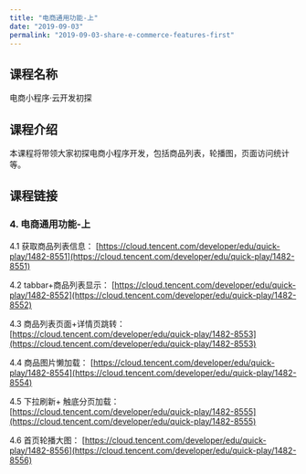 ```yaml
---
title: "电商通用功能-上"
date: "2019-09-03"
permalink: "2019-09-03-share-e-commerce-features-first"
---
```


## 课程名称

电商小程序·云开发初探

## 课程介绍

本课程将带领大家初探电商小程序开发，包括商品列表，轮播图，页面访问统计等。

## 课程链接

### 4. 电商通用功能-上

4.1 获取商品列表信息：
[https://cloud.tencent.com/developer/edu/quick-play/1482-8551](https://cloud.tencent.com/developer/edu/quick-play/1482-8551)

4.2 tabbar+商品列表显示：
[https://cloud.tencent.com/developer/edu/quick-play/1482-8552](https://cloud.tencent.com/developer/edu/quick-play/1482-8552)

4.3 商品列表页面+详情页跳转：
[https://cloud.tencent.com/developer/edu/quick-play/1482-8553](https://cloud.tencent.com/developer/edu/quick-play/1482-8553)

4.4 商品图片懒加载：
[https://cloud.tencent.com/developer/edu/quick-play/1482-8554](https://cloud.tencent.com/developer/edu/quick-play/1482-8554)

4.5 下拉刷新+ 触底分页加载：
[https://cloud.tencent.com/developer/edu/quick-play/1482-8555](https://cloud.tencent.com/developer/edu/quick-play/1482-8555)

4.6 首页轮播大图：
[https://cloud.tencent.com/developer/edu/quick-play/1482-8556](https://cloud.tencent.com/developer/edu/quick-play/1482-8556)
